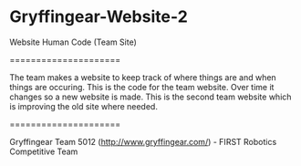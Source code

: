 Gryffingear-Website-2
=====================

Website Human Code (Team Site)

=====================

The team makes a website to keep track of where things are and when things are occuring. This is the code for the team
website. Over time it changes so a new website is made. This is the second team website which is improving the old site where
needed.

=====================

Gryffingear Team 5012 (http://www.gryffingear.com/) - FIRST Robotics Competitive Team
